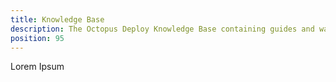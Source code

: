 ```yaml
---
title: Knowledge Base
description: The Octopus Deploy Knowledge Base containing guides and walkthroughs
position: 95
---
```


Lorem Ipsum
